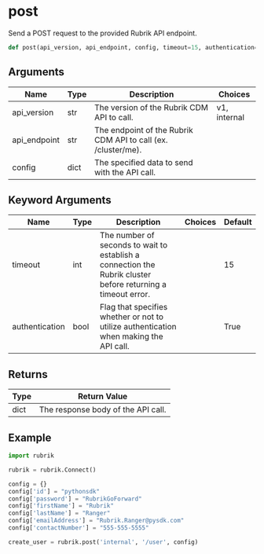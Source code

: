 # post

Send a POST request to the provided Rubrik API endpoint.
```py
def post(api_version, api_endpoint, config, timeout=15, authentication=True)
```

## Arguments
| Name        | Type | Description                                                                 | Choices |
|-------------|------|-----------------------------------------------------------------------------|---------|
| api_version  | str  | The version of the Rubrik CDM API to call.  |    v1, internal     |
| api_endpoint  | str  | The endpoint of the Rubrik CDM API to call (ex. /cluster/me). |         |
| config  | dict  | The specified data to send with the API call. |         |
## Keyword Arguments
| Name        | Type | Description                                                                 | Choices | Default |
|-------------|------|-----------------------------------------------------------------------------|---------|---------|
| timeout  | int  | The number of seconds to wait to establish a connection the Rubrik cluster before returning a timeout error.  |         |    15     |
| authentication  | bool  | Flag that specifies whether or not to utilize authentication when making the API call.  |         |    True     |

## Returns
| Type | Return Value                                                                                   |
|------|-----------------------------------------------------------------------------------------------|
| dict  | The response body of the API call. |
## Example
```py
import rubrik

rubrik = rubrik.Connect()

config = {}
config['id'] = "pythonsdk"
config['password'] = "RubrikGoForward"
config['firstName'] = "Rubrik"
config['lastName'] = "Ranger"
config['emailAddress'] = "Rubrik.Ranger@pysdk.com"
config['contactNumber'] = "555-555-5555"

create_user = rubrik.post('internal', '/user', config)
```